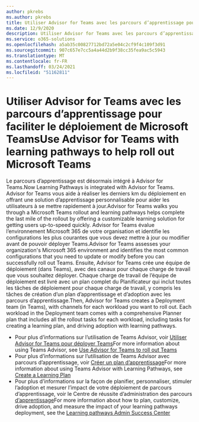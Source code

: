 ```yaml
---
author: pkrebs
ms.author: pkrebs
title: Utiliser Advisor for Teams avec les parcours d’apprentissage pour faciliter le déploiement de Microsoft Teams
ms.date: 12/9/2020
description: Utiliser Advisor for Teams avec les parcours d’apprentissage pour faciliter le déploiement de Microsoft Teams
ms.service: o365-solutions
ms.openlocfilehash: a5ab35c00827712bd72a5e04c2cf9f4c109f3d91
ms.sourcegitcommit: 907c657e7cc5a4a44d2b9f38cc35fea9ac5c5943
ms.translationtype: MT
ms.contentlocale: fr-FR
ms.lasthandoff: 03/24/2021
ms.locfileid: "51162811"
---
```

# <a name="use-advisor-for-teams-with-learning-pathways-to-help-roll-out-microsoft-teams"></a><span data-ttu-id="ecc92-103">Utiliser Advisor for Teams avec les parcours d’apprentissage pour faciliter le déploiement de Microsoft Teams</span><span class="sxs-lookup"><span data-stu-id="ecc92-103">Use Advisor for Teams with learning pathways to help roll out Microsoft Teams</span></span>
<span data-ttu-id="ecc92-104">Le parcours d’apprentissage est désormais intégré à Advisor for Teams.</span><span class="sxs-lookup"><span data-stu-id="ecc92-104">Now Learning Pathways is integrated with Advisor for Teams.</span></span> <span data-ttu-id="ecc92-105">Advisor for Teams vous aide à réaliser les derniers km du déploiement en offrant une solution d’apprentissage personnalisable pour aider les utilisateurs à se mettre rapidement à jour.</span><span class="sxs-lookup"><span data-stu-id="ecc92-105">Advisor for Teams walks you through a Microsoft Teams rollout and learning pathways helps complete the last mile of the rollout by offering a customizable learning solution for getting users up-to-speed quickly.</span></span> <span data-ttu-id="ecc92-106">Advisor for Teams évalue l’environnement Microsoft 365 de votre organisation et identifie les configurations les plus courantes que vous devez mettre à jour ou modifier avant de pouvoir déployer Teams.</span><span class="sxs-lookup"><span data-stu-id="ecc92-106">Advisor for Teams assesses your organization's Microsoft 365 environment and identifies the most common configurations that you need to update or modify before you can successfully roll out Teams.</span></span> <span data-ttu-id="ecc92-107">Ensuite, Advisor for Teams crée une équipe de déploiement (dans Teams), avec des canaux pour chaque charge de travail que vous souhaitez déployer. Chaque charge de travail de l’équipe de déploiement est livré avec un plan complet du Planificateur qui inclut toutes les tâches de déploiement pour chaque charge de travail, y compris les tâches de création d’un plan d’apprentissage et d’adoption avec les parcours d’apprentissage.</span><span class="sxs-lookup"><span data-stu-id="ecc92-107">Then, Advisor for Teams creates a Deployment team (in Teams), with channels for each workload you want to roll out. Each workload in the Deployment team comes with a comprehensive Planner plan that includes all the rollout tasks for each workload, including tasks for creating a learning plan, and driving adoption with learning pathways.</span></span>

- <span data-ttu-id="ecc92-108">Pour plus d’informations sur l’utilisation de Teams Advisor, voir [Utiliser Advisor for Teams pour déployer Teams](/microsoftteams/use-advisor-teams-roll-out)</span><span class="sxs-lookup"><span data-stu-id="ecc92-108">For more information about using Teams Advisor, see [Use Advisor for Teams to roll out Teams](/microsoftteams/use-advisor-teams-roll-out)</span></span>
- <span data-ttu-id="ecc92-109">Pour plus d’informations sur l’utilisation de Teams Advisor avec parcours d’apprentissage, voir [Créer un plan d’apprentissage](/microsoftteams/use-advisor-teams-roll-out#create-a-learning-plan)</span><span class="sxs-lookup"><span data-stu-id="ecc92-109">For more information about using Teams Advisor with Learning Pathways, see [Create a Learning Plan](/microsoftteams/use-advisor-teams-roll-out#create-a-learning-plan)</span></span>
- <span data-ttu-id="ecc92-110">Pour plus d’informations sur la façon de planifier, personnaliser, stimuler l’adoption et mesurer l’impact de votre déploiement de parcours d’apprentissage, voir le Centre de réussite d’administration des parcours [d’apprentissage](custom_successcenter.md)</span><span class="sxs-lookup"><span data-stu-id="ecc92-110">For more information about how to plan, customize, drive adoption, and measure the impact of your learning pathways deployment, see the [Learning pathways Admin Success Center](custom_successcenter.md)</span></span>